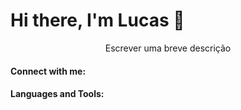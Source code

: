 
# Hi there, I'm Lucas 👋
<p align="center">Escrever uma breve descrição</p>

#### Connect with me:

#### Languages and Tools:
